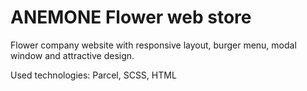 # ANEMONE Flower web store

Flower company website with responsive layout, burger menu, modal window and attractive design. 

Used technologies: Parcel, SCSS, HTML


